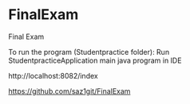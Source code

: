 # FinalExam
 Final Exam 


To run the program  (Studentpractice folder):
Run StudentpracticeApplication main java program in IDE

http://localhost:8082/index

 https://github.com/saz1git/FinalExam

